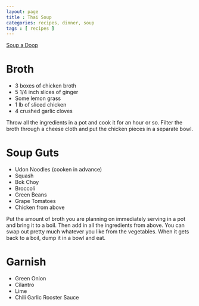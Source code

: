 ```yaml
---
layout: page
title : Thai Soup
categories: recipes, dinner, soup
tags : [ recipes ]
---
```


[Soup a Doop](http://farm5.static.flickr.com/4063/4397168370_1ddc3bd362_m.jpg)

# Broth

* 3 boxes of chicken broth
* 5 1/4 inch slices of ginger
* Some lemon grass
* 1 lb of sliced chicken
* 4 crushed garlic cloves

Throw all the ingredients in a pot and cook it for an hour or so.  Filter the broth through a cheese cloth and put the chicken pieces in a separate bowl.

# Soup Guts

* Udon Noodles (cooken in advance)
* Squash
* Bok Choy
* Broccoli
* Green Beans
* Grape Tomatoes
* Chicken from above

Put the amount of broth you are planning on immediately serving in a pot and bring it to a boil.  Then add in all the ingredients from above.  You can swap out pretty much whatever you like from the vegetables.  When it gets back to a boil, dump it in a bowl and eat.

# Garnish

* Green Onion
* Cilantro
* Lime
* Chili Garlic Rooster Sauce